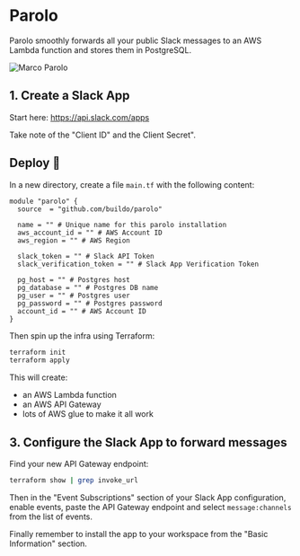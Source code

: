 # Parolo

Parolo smoothly forwards all your public Slack messages to an AWS Lambda function and stores them in PostgreSQL.

![Marco Parolo](https://upload.wikimedia.org/wikipedia/commons/0/0d/Dnepr-Lazio_%287%29.jpg)

## 1. Create a Slack App

Start here: https://api.slack.com/apps

Take note of the "Client ID" and the Client Secret".

## Deploy :rocket:

In a new directory, create a file `main.tf` with the following content:

```
module "parolo" {
  source  = "github.com/buildo/parolo"

  name = "" # Unique name for this parolo installation
  aws_account_id = "" # AWS Account ID
  aws_region = "" # AWS Region

  slack_token = "" # Slack API Token
  slack_verification_token = "" # Slack App Verification Token

  pg_host = "" # Postgres host
  pg_database = "" # Postgres DB name
  pg_user = "" # Postgres user
  pg_password = "" # Postgres password
  account_id = "" # AWS Account ID
}
```

Then spin up the infra using Terraform:

```sh
terraform init
terraform apply
```

This will create:

* an AWS Lambda function
* an AWS API Gateway
* lots of AWS glue to make it all work


## 3. Configure the Slack App to forward messages

Find your new API Gateway endpoint:

```sh
terraform show | grep invoke_url
```

Then in the "Event Subscriptions" section of your Slack App configuration,
enable events, paste the API Gateway endpoint and select `message:channels` from
the list of events.

Finally remember to install the app to your workspace from the "Basic
Information" section.
